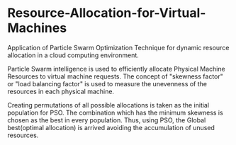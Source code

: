 # Resource-Allocation-for-Virtual-Machines
Application of Particle Swarm Optimization Technique for dynamic resource allocation in a cloud computing environment.

Particle Swarm intelligence is used to efficiently allocate Physical Machine Resources to virtual machine requests. The concept of "skewness factor" or "load balancing factor" is used to measure the unevenness of the resources in each physical machine.

Creating permutations of all possible allocations is taken as the initial population for PSO. The combination which has the minimum skewness is chosen as the best in every population. Thus, using PSO, the Global best(optimal allocation) is arrived avoiding the accumulation of unused resources.
